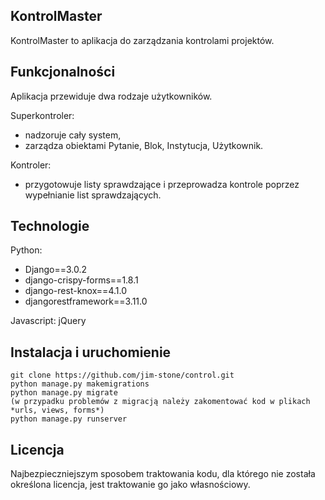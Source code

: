 ## KontrolMaster
KontrolMaster to aplikacja do zarządzania kontrolami projektów.


## Funkcjonalności

Aplikacja przewiduje dwa rodzaje użytkowników.

Superkontroler:
* nadzoruje cały system,
* zarządza obiektami Pytanie, Blok, Instytucja, Użytkownik.

Kontroler:
* przygotowuje listy sprawdzające i przeprowadza kontrole poprzez wypełnianie list sprawdzających. 


## Technologie
Python:
* Django==3.0.2
* django-crispy-forms==1.8.1
* django-rest-knox==4.1.0
* djangorestframework==3.11.0

Javascript: jQuery

## Instalacja i uruchomienie

```
git clone https://github.com/jim-stone/control.git
python manage.py makemigrations
python manage.py migrate
(w przypadku problemów z migracją należy zakomentować kod w plikach *urls, views, forms*)
python manage.py runserver
```

## Licencja

Najbezpieczniejszym sposobem traktowania kodu, dla którego nie została określona licencja, jest traktowanie go jako własnościowy.
